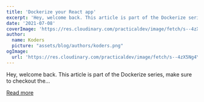 ```yaml
---
title: 'Dockerize your React app'
excerpt: 'Hey, welcome back. This article is part of the Dockerize series, make sure to checkout the...'
date: '2021-07-08'
coverImage: 'https://res.cloudinary.com/practicaldev/image/fetch/s--4zX5Ng4Y--/c_imagga_scale,f_auto,fl_progressive,h_420,q_auto,w_1000/https://dev-to-uploads.s3.amazonaws.com/uploads/articles/hq33zh8xowu4nc1onlr2.png'
author:
  name: Koders
  picture: "assets/blog/authors/koders.png"
ogImage:
  url: 'https://res.cloudinary.com/practicaldev/image/fetch/s--4zX5Ng4Y--/c_imagga_scale,f_auto,fl_progressive,h_420,q_auto,w_1000/https://dev-to-uploads.s3.amazonaws.com/uploads/articles/hq33zh8xowu4nc1onlr2.png'
---
```


Hey, welcome back. This article is part of the Dockerize series, make sure to checkout the...

[Read more](https://dev.to/karanpratapsingh/dockerize-your-react-app-4j2e)
